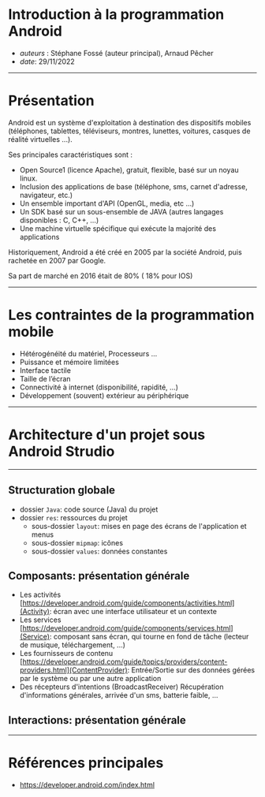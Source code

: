 # Introduction à la programmation Android

* *auteurs* : Stéphane Fossé (auteur principal), Arnaud Pêcher
* *date*: 29/11/2022

---

# Présentation

Android est un système d'exploitation à destination des dispositifs mobiles (téléphones, tablettes, téléviseurs, montres, lunettes, voitures, casques de réalité virtuelles ...).

Ses principales caractéristiques sont :
* Open Source1 (licence Apache), gratuit, flexible, basé sur un noyau linux.
* Inclusion des applications de base (téléphone, sms, carnet d'adresse, navigateur, etc.)
* Un ensemble important d'API (OpenGL, media, etc …)
* Un SDK basé sur un sous-ensemble de JAVA (autres langages disponibles : C, C++, …)
* Une machine virtuelle spécifique qui exécute la majorité des applications

Historiquement, Android a été créé en 2005 par la société Android, puis rachetée en 2007 par Google.

Sa part de marché en 2016 était de 80% ( 18% pour IOS)

---

# Les contraintes de la programmation mobile

* Hétérogénéité du matériel, Processeurs …
* Puissance et mémoire limitées
* Interface tactile
* Taille de l’écran
* Connectivité à internet (disponibilité, rapidité, ...)
* Développement (souvent) extérieur au périphérique

---

# Architecture d'un projet sous Android Strudio

---

## Structuration globale

* dossier `Java`: code source (Java) du projet
* dossier `res`: ressources du projet
    * sous-dossier `layout`: mises en page des écrans de l'application et menus
    * sous-dossier `mipmap`: icônes
    * sous-dossier `values`: données constantes

## Composants: présentation générale

* Les activités [https://developer.android.com/guide/components/activities.html](Activity): écran avec une interface utilisateur et un contexte
* Les services [https://developer.android.com/guide/components/services.html](Service): composant sans écran, qui tourne en fond de tâche (lecteur de musique, téléchargement, ...)
* Les fournisseurs de contenu [https://developer.android.com/guide/topics/providers/content-providers.html](ContentProvider): Entrée/Sortie sur des données gérées par le système ou par une autre application
* Des récepteurs d'intentions (BroadcastReceiver) Récupération d'informations générales, arrivée d'un sms, batterie faible, ...

## Interactions: présentation générale



---

# Références principales

* https://developer.android.com/index.html